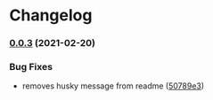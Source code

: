 # Changelog

### [0.0.3](https://www.github.com/pragmaticivan/mikro-orm-entity-factory/compare/v0.0.2...v0.0.3) (2021-02-20)


### Bug Fixes

* removes husky message from readme ([50789e3](https://www.github.com/pragmaticivan/mikro-orm-entity-factory/commit/50789e3c4a8bcabeb4efdea0628783ff22fcad77))
